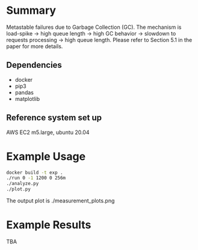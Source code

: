 # Summary
Metastable failures due to Garbage Collection (GC). The mechanism is load-spike -> high queue length -> high GC behavior -> slowdown to requests processing -> high queue length. Please refer to Section 5.1 in the paper for more details.

## Dependencies
* docker
* pip3
* pandas
* matplotlib

## Reference system set up
AWS EC2 m5.large, ubuntu 20.04

# Example Usage

```bash
docker build -t exp .
./run 0 -1 1200 0 256m
./analyze.py
./plot.py
```

The output plot is ./measurement_plots.png



# Example Results
TBA

